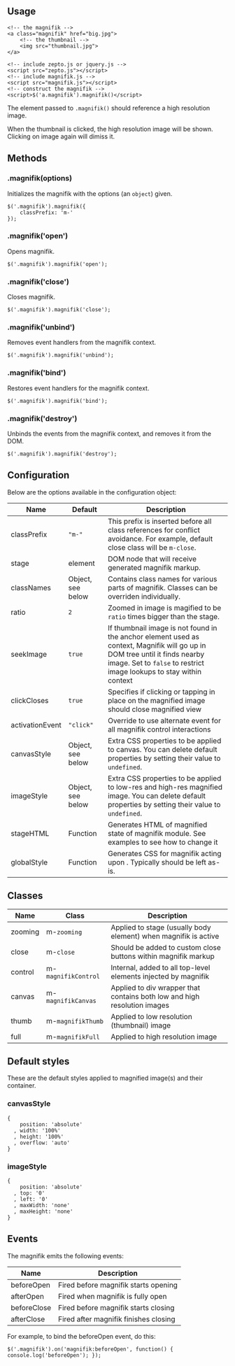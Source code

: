 ## Usage

    <!-- the magnifik -->
    <a class="magnifik" href="big.jpg">
        <!-- the thumbnail -->
        <img src="thumbnail.jpg">
    </a>

    <!-- include zepto.js or jquery.js -->
    <script src="zepto.js"></script>
    <!-- include magnifik.js -->
    <script src="magnifik.js"></script>
    <!-- construct the magnifik -->
    <script>$('a.magnifik').magnifik()</script>

The element passed to `.magnifik()` should reference a high resolution
image.

When the thumbnail is clicked, the high resolution image will be shown.
Clicking on image again will dimiss it.

## Methods

### .magnifik(options)

Initializes the magnifik with the options (an `object`) given.

    $('.magnifik').magnifik({
        classPrefix: 'm-'
    });

### .magnifik('open')

Opens magnifik.

    $('.magnifik').magnifik('open');

### .magnifik('close')

Closes magnifik.

    $('.magnifik').magnifik('close');

### .magnifik('unbind')

Removes event handlers from the magnifik context.

    $('.magnifik').magnifik('unbind');

### .magnifik('bind')

Restores event handlers for the magnifik context.

    $('.magnifik').magnifik('bind');

### .magnifik('destroy')

Unbinds the events from the magnifik context, and removes it from the DOM.

    $('.magnifik').magnifik('destroy');


## Configuration

Below are the options available in the configuration object:

| Name          | Default        | Description                               |   
|---------------|----------------|-------------------------------------------|
| classPrefix   | `"m-"`         |This prefix is inserted before all class references for conflict avoidance. For example, default close class will be `m-close`. |
| stage         | <body> element | DOM node that will receive generated magnifik markup. |
| classNames    | Object, see below | Contains class names for various parts of magnifik. Classes can be overriden individually. |
| ratio         | `2`            | Zoomed in image is magified to be `ratio` times bigger than the stage. |
| seekImage     | `true`         | If thumbnail image is not found in the anchor element used as context, Magnifik will go up in DOM tree until it finds nearby image. Set to `false` to restrict image lookups to stay within context |
| clickCloses   | `true`         | Specifies if clicking or tapping in place on the magnified image should close magnified view |
| activationEvent | `"click"` | Override to use alternate event for all magnifik control interactions |
| canvasStyle  | Object, see below | Extra CSS properties to be applied to canvas. You can delete default properties by setting their value to `undefined`. | 
| imageStyle   | Object, see below | Extra CSS properties to be applied to low-res and high-res magnified image. You can delete default properties by setting their value to `undefined`. |
| stageHTML | Function | Generates HTML of magnified state of magnifik module. See examples to see how to change it |
| globalStyle | Function | Generates CSS for magnifik acting upon <body>. Typically should be left as-is. |

## Classes

| Name        | Class       | Description                                                                         |           
|-------------|-------------|-------------------------------------------------------------------------------------|
| zooming | m-`zooming` | Applied to stage (usually body element) when magnifik is active |
| close | m-`close` | Should be added to custom close buttons within magnifik markup |
| control | m-`magnifikControl` | Internal, added to all top-level elements injected by magnifik |
| canvas | m-`magnifikCanvas` | Applied to div wrapper that contains both low and high resolution images |
| thumb | m-`magnifikThumb` | Applied to low resolution (thumbnail) image |
| full | m-`magnifikFull` | Applied to high resolution image |

## Default styles

These are the default styles applied to magnified image(s) and their container.

### canvasStyle
    { 
        position: 'absolute'
      , width: '100%'
      , height: '100%'
      , overflow: 'auto'
    }

### imageStyle
    { 
        position: 'absolute'
      , top: '0'
      , left: '0'
      , maxWidth: 'none'
      , maxHeight: 'none'        
    }

## Events

The magnifik emits the following events:

| Name          | Description                               |   
|---------------|-------------------------------------------|
| beforeOpen    | Fired before magnifik starts opening      |
| afterOpen     | Fired when magnifik is fully open         |
| beforeClose   | Fired before magnifik starts closing      |
| afterClose    | Fired after magnifik finishes closing     |

For example, to bind the beforeOpen event, do this:

    $('.magnifik').on('magnifik:beforeOpen', function() { console.log('beforeOpen'); });


<!--

## Limitations

Magnifik relies on click event for activation and deactivation. This results 
in about ~300ms delay in iOS, as Mobile Safari waits to ensure that event 
in question is a single tap rather than built-in page zooming double tap. 
We do not bundle a quick tap implementation with magnifik, but you can 
attach a tap event manually. Here is an example of custom binding that 
uses [jQuery tappable](https://github.com/aanand/jquery.tappable.js/blob/master/jquery.tappable.js):

    var el = $('a.magnifik').magnifik();
    el.tappable(function() {
        $(this).magnifik('show');
    });
    
Other quick touch implementations can be used in similar ways.

-->
